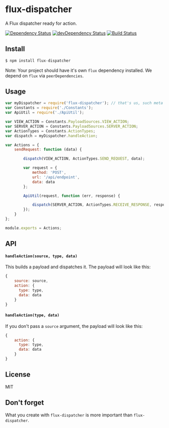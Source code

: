 # flux-dispatcher

A Flux dispatcher ready for action.

[![Dependency Status](https://david-dm.org/jedireza/flux-dispatcher.svg?theme=shields.io)](https://david-dm.org/jedireza/flux-dispatcher)
[![devDependency Status](https://david-dm.org/jedireza/flux-dispatcher/dev-status.svg?theme=shields.io)](https://david-dm.org/jedireza/flux-dispatcher#info=devDependencies)
[![Build Status](https://travis-ci.org/jedireza/flux-dispatcher.svg?branch=master)](https://travis-ci.org/jedireza/flux-dispatcher)


## Install

```js
$ npm install flux-dispatcher
```

Note: Your project should have it's own `flux` dependency installed. We depend
on `flux` via `peerDependencies`.

## Usage

```js
var myDispatcher = require('flux-dispatcher'); // that's us, such meta
var Constants = require('./Constants');
var ApiUtil = require('./ApiUtil');

var VIEW_ACTION = Constants.PayloadSources.VIEW_ACTION;
var SERVER_ACTION = Constants.PayloadSources.SERVER_ACTION;
var ActionTypes = Constants.ActionTypes;
var dispatch = myDispatcher.handleAction;

var Actions = {
    sendRequest: function (data) {

        dispatch(VIEW_ACTION, ActionTypes.SEND_REQUEST, data);

        var request = {
            method: 'POST',
            url: '/api/endpoint',
            data: data
        };

        ApiUtil(request, function (err, response) {

            dispatch(SERVER_ACTION, ActionTypes.RECEIVE_RESPONSE, response);
        });
    }
};

module.exports = Actions;
```


## API

#### `handleAction(source, type, data)`

This builds a payload and dispatches it. The payload will look like this:

```js
{
    source: source,
    action: {
      type: type,
      data: data
    }
}
```

#### `handleAction(type, data)`

If you don't pass a `source` argument, the payload will look like this:

```js
{
    action: {
      type: type,
      data: data
    }
}
```


## License

MIT


## Don't forget

What you create with `flux-dispatcher` is more important than `flux-dispatcher`.
